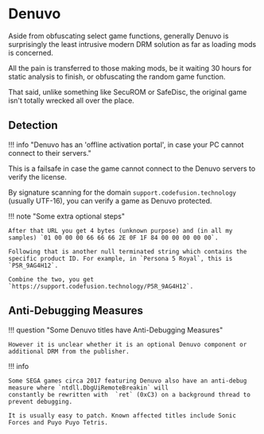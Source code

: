 # Denuvo

Aside from obfuscating select game functions, generally Denuvo is
surprisingly the least intrusive modern DRM solution as far as loading mods is concerned.

All the pain is transferred to those making mods, be it waiting 30 hours for static analysis
to finish, or obfuscating the random game function.

That said, unlike something like SecuROM or SafeDisc, the original game isn't totally wrecked
all over the place.

## Detection

!!! info "Denuvo has an 'offline activation portal', in case your PC cannot connect to their servers."

This is a failsafe in case the game cannot connect to the Denuvo servers to verify the license.

By signature scanning for the domain `support.codefusion.technology` (usually UTF-16), you can verify
a game as Denuvo protected.

!!! note "Some extra optional steps"

    After that URL you get 4 bytes (unknown purpose) and (in all my samples) `01 00 00 00 66 66 66 2E 0F 1F 84 00 00 00 00 00`.

    Following that is another null terminated string which contains the specific product ID. For example, in `Persona 5 Royal`, this is `P5R_9AG4H12`.

    Combine the two, you get `https://support.codefusion.technology/P5R_9AG4H12`.

## Anti-Debugging Measures

!!! question "Some Denuvo titles have Anti-Debugging Measures"

    However it is unclear whether it is an optional Denuvo component or additional DRM from the publisher.

!!! info

    Some SEGA games circa 2017 featuring Denuvo also have an anti-debug measure where `ntdll.DbgUiRemoteBreakin` will
    constantly be rewritten with  `ret` (0xC3) on a background thread to prevent debugging.

    It is usually easy to patch. Known affected titles include Sonic Forces and Puyo Puyo Tetris.